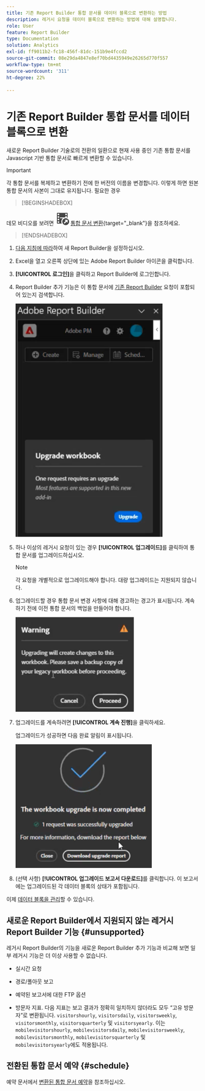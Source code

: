 ```yaml
---
title: 기존 Report Builder 통합 문서를 데이터 블록으로 변환하는 방법
description: 레거시 요청을 데이터 블록으로 변환하는 방법에 대해 설명합니다.
role: User
feature: Report Builder
type: Documentation
solution: Analytics
exl-id: ff9011b2-fc18-456f-81dc-151b9e4fccd2
source-git-commit: 08e29da4847e8ef70bd4435949e26265d770f557
workflow-type: tm+mt
source-wordcount: '311'
ht-degree: 22%

---
```


# 기존 Report Builder 통합 문서를 데이터 블록으로 변환

새로운 Report Builder 기술로의 전환의 일환으로 현재 사용 중인 기존 통합 문서를 Javascript 기반 통합 문서로 빠르게 변환할 수 있습니다.

>[!IMPORTANT]
>
>각 통합 문서를 복제하고 변환하기 전에 한 버전의 이름을 변경합니다. 이렇게 하면 원본 통합 문서의 사본이 그대로 유지됩니다. 필요한 경우


>[!BEGINSHADEBOX]

데모 비디오를 보려면 ![VideoCheckedOut](/help/assets/icons/VideoCheckedOut.svg) [통합 문서 변환](https://video.tv.adobe.com/v/3434957?quality=12&learn=on){target="_blank"}을 참조하세요.

>[!ENDSHADEBOX]



1. [다음 지침에 따라](/help/analyze/report-builder/report-builder-setup.md)하여 새 Report Builder을 설정하십시오.

1. Excel을 열고 오른쪽 상단에 있는 Adobe Report Builder 아이콘을 클릭합니다.

1. **[!UICONTROL 로그인]**&#x200B;을 클릭하고 Report Builder에 로그인합니다.

1. Report Builder 추가 기능은 이 통합 문서에 [기존 Report Builder](/help/analyze/legacy-report-builder/home.md) 요청이 포함되어 있는지 검색합니다.

   ![통합 문서 업그레이드 프롬프트](assets/upgrade_workbook.png)

1. 하나 이상의 레거시 요청이 있는 경우 **[!UICONTROL 업그레이드]**&#x200B;를 클릭하여 통합 문서를 업그레이드하십시오.

   >[!NOTE]
   >
   >각 요청을 개별적으로 업그레이드해야 합니다. 대량 업그레이드는 지원되지 않습니다.


1. 업그레이드할 경우 통합 문서 변경 사항에 대해 경고하는 경고가 표시됩니다. 계속하기 전에 이전 통합 문서의 백업을 만들어야 합니다.

   ![업그레이드 경고](assets/upgrade_warning.png)

1. 업그레이드를 계속하려면 **[!UICONTROL 계속 진행]**&#x200B;을 클릭하세요.

   업그레이드가 성공하면 다음 완료 알림이 표시됩니다.

   ![업그레이드 완료](assets/upgrade_complete.png)

1. (선택 사항) **[!UICONTROL 업그레이드 보고서 다운로드]**&#x200B;를 클릭합니다. 이 보고서에는 업그레이드된 각 데이터 블록의 상태가 포함됩니다.

이제 [데이터 블록을 관리](/help/analyze/report-builder/manage-reportbuilder.md)할 수 있습니다.


## 새로운 Report Builder에서 지원되지 않는 레거시 Report Builder 기능 {#unsupported}

레거시 Report Builder의 기능을 새로운 Report Builder 추가 기능과 비교해 보면 일부 레거시 기능은 더 이상 사용할 수 없습니다.

- 실시간 요청

- 경로/폴아웃 보고

- 예약된 보고서에 대한 FTP 옵션

- 방문자 지표. 다음 지표는 보고 결과가 정확히 일치하지 않더라도 모두 “고유 방문자”로 변환됩니다. `visitorshourly`, `visitorsdaily`, `visitorsweekly`, `visitorsmonthly`, `visitorsquarterly` 및 `visitorsyearly`. 이는 `mobilevisitorshourly`, `mobilevisitorsdaily`, `mobilevisitorsweekly`, `mobilevisitorsmonthly`, `mobilevisitorsquarterly` 및 `mobilevisitorsyearly`에도 적용됩니다.

## 전환된 통합 문서 예약 {#schedule}

예약 문서에서 [변환된 통합 문서 예약](/help/analyze/report-builder/schedule-reportbuilder.md)을 참조하십시오.